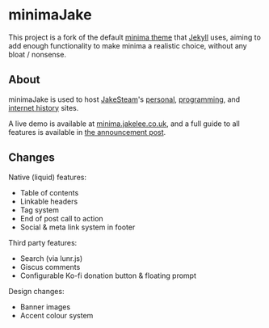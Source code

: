 # minimaJake

This project is a fork of the default [minima theme](https://github.com/jekyll/minima) that [Jekyll](https://github.com/jekyll/jekyll) uses, aiming to add enough functionality to make minima a realistic choice, without any bloat / nonsense.

## About 

minimaJake is used to host [JakeSteam](https://github.com/JakeSteam)'s [personal](https://jakelee.co.uk), [programming](https://blog.jakelee.co.uk), and [internet history](https://history.jakelee.co.uk) sites.

A live demo is available at [minima.jakelee.co.uk](https://minima.jakelee.co.uk), and a full guide to all features is available in [the announcement post](https://blog.jakelee.co.uk/introducing-minimajake-for-jekyll/).

## Changes

Native (liquid) features:

* Table of contents
* Linkable headers
* Tag system
* End of post call to action
* Social & meta link system in footer

Third party features:

* Search (via lunr.js)
* Giscus comments
* Configurable Ko-fi donation button & floating prompt

Design changes:

* Banner images
* Accent colour system
